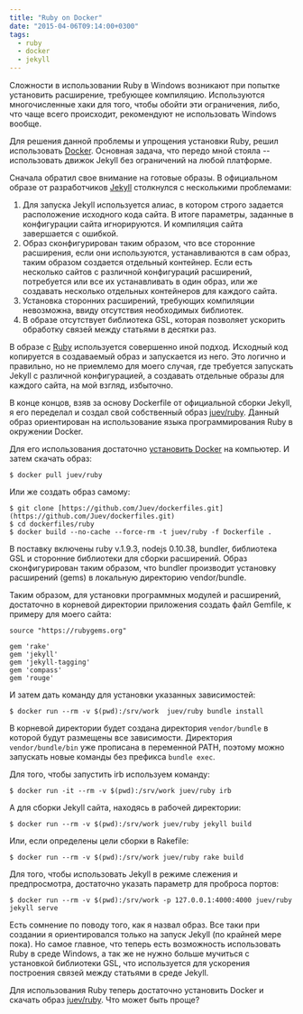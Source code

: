 ```yaml
---
title: "Ruby on Docker"
date: "2015-04-06T09:14:00+0300"
tags:
  - ruby
  - docker
  - jekyll
---
```

Сложности в использовании Ruby в Windows возникают при попытке установить расширение, требующее компиляцию. Используются многочисленные хаки для того, чтобы обойти эти ограничения, либо, что чаще всего происходит, рекомендуют не использовать Windows вообще.

Для решения данной проблемы и упрощения установки Ruby, решил использовать [Docker](http://www.docker.com "Docker"). Основная задача, что передо мной стояла -- использовать движок Jekyll без ограничений на любой платформе.

Сначала обратил свое внимание на готовые образы. В официальном образе от разработчиков [Jekyll](https://github.com/jekyll/docker "jekyll/jekyll") столкнулся с несколькими проблемами:

1. Для запуска Jekyll используется алиас, в котором строго задается расположение исходного кода сайта. В итоге параметры, заданные в конфигурации сайта игнорируются. И компиляция сайта завершается с ошибкой.
2. Образ сконфигурирован таким образом, что все сторонние расширения, если они используются, устанавливаются в сам образ, таким образом создается отдельный контейнер. Если есть несколько сайтов с различной конфигураций расширений, потребуется или все их устанавливать в один образ, или же создавать несколько отдельных контейнеров для каждого сайта.
3. Установка сторонних расширений, требующих компиляции невозможна, ввиду отсутствия необходимых библиотек.
4. В образе отсутствует библиотека GSL, которая позволяет ускорить обработку связей между статьями в десятки раз.

В образе с [Ruby](https://github.com/docker-library/ruby "Ruby") используется совершенно иной подход. Исходный код копируется в создаваемый образ и запускается из него. Это логично и правильно, но не приемлемо для моего случая, где требуется запускать Jekyll с различной конфигурацией, а создавать отдельные образы для каждого сайта, на мой взгляд, избыточно.

В конце концов, взяв за основу Dockerfile от официальной сборки Jekyll, я его переделал и создал свой собственный образ [juev/ruby](https://github.com/Juev/dockerfiles/tree/master/ruby "juev/ruby"). Данный образ ориентирован на использование языка программирования Ruby в окружении Docker.

Для его использования достаточно [установить Docker](https://docs.docker.com/installation/ "Docker Installation Page") на компьютер. И затем скачать образ:

    $ docker pull juev/ruby

Или же создать образ самому:

    $ git clone [https://github.com/Juev/dockerfiles.git](https://github.com/Juev/dockerfiles.git)
    $ cd dockerfiles/ruby
    $ docker build --no-cache --force-rm -t juev/ruby -f Dockerfile .

В поставку включены ruby v.1.9.3, nodejs 0.10.38, bundler, библиотека GSL и сторонние библиотеки для сборки расширений. Образ сконфигурирован таким образом, что bundler производит установку расширений (gems) в локальную директорию vendor/bundle.

Таким образом, для установки программных модулей и расширений, достаточно в корневой директории приложения создать файл Gemfile, к примеру для моего сайта:

    source "https://rubygems.org"

    gem 'rake'
    gem 'jekyll'
    gem 'jekyll-tagging'
    gem 'compass'
    gem 'rouge'

И затем дать команду для установки указанных зависимостей:

    $ docker run --rm -v $(pwd):/srv/work  juev/ruby bundle install

В корневой директории будет создана директория `vendor/bundle` в которой будут размещены все зависимости. Директория `vendor/bundle/bin` уже прописана в переменной PATH, поэтому можно запускать новые команды без префикса `bundle exec`.

Для того, чтобы запустить irb используем команду:

    $ docker run -it --rm -v $(pwd):/srv/work juev/ruby irb

А для сборки Jekyll сайта, находясь в рабочей директории:

    $ docker run --rm -v $(pwd):/srv/work juev/ruby jekyll build

Или, если определены цели сборки в Rakefile:

    $ docker run --rm -v $(pwd):/srv/work juev/ruby rake build

Для того, чтобы использовать Jekyll в режиме слежения и предпросмотра, достаточно указать параметр для проброса портов:

    $ docker run --rm -v $(pwd):/srv/work -p 127.0.0.1:4000:4000 juev/ruby jekyll serve

Есть сомнение по поводу того, как я назвал образ. Все таки при создании я ориентировался только на запуск Jekyll (по крайней мере пока). Но самое главное, что теперь есть возможность использовать Ruby в среде Windows, а так же не нужно больше мучиться с установкой библиотеки GSL, что используется для ускорения построения связей между статьями в среде Jekyll.

Для использования Ruby теперь достаточно установить Docker и скачать образ [juev/ruby](https://registry.hub.docker.com/u/juev/ruby/ "juev/ruby on HUB Docker"). Что может быть проще?
